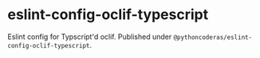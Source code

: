 eslint-config-oclif-typescript
====================

Eslint config for Typscript'd oclif. Published under `@pythoncoderas/eslint-config-oclif-typescript`.
